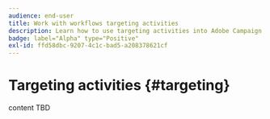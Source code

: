 ```yaml
---
audience: end-user
title: Work with workflows targeting activities
description: Learn how to use targeting activities into Adobe Campaign Web workflows
badge: label="Alpha" type="Positive"
exl-id: ffd58dbc-9207-4c1c-bad5-a208378621cf
---
```

# Targeting activities {#targeting}

content TBD
